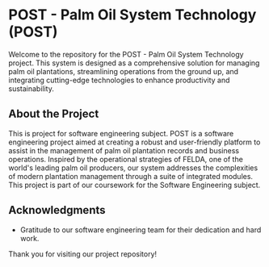 # POST - Palm Oil System Technology (POST)

Welcome to the repository for the POST - Palm Oil System Technology project. This system is designed as a comprehensive solution for managing palm oil plantations, streamlining operations from the ground up, and integrating cutting-edge technologies to enhance productivity and sustainability.

## About the Project

This is project for software engineering subject. POST is a software engineering project aimed at creating a robust and user-friendly platform to assist in the management of palm oil plantation records and business operations. Inspired by the operational strategies of FELDA, one of the world's leading palm oil producers, our system addresses the complexities of modern plantation management through a suite of integrated modules. This project is part of our coursework for the Software Engineering subject.

## Acknowledgments

- Gratitude to our software engineering team for their dedication and hard work.

Thank you for visiting our project repository!
